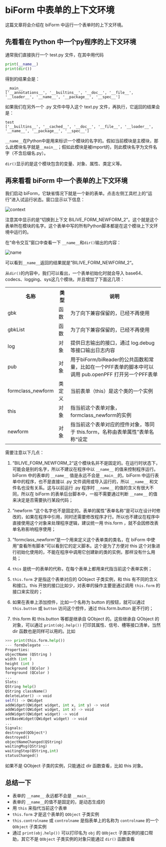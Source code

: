 # biForm 中表单的上下文环境

这篇文章将会介绍在 biForm 中运行一个表单时的上下文环境。

## 先看看在 Python 中一个py程序的上下文环境

通常我们直接执行一个 test.py 文件，在其中用代码

``` python
print(__name__)
print(dir())
```

得到的结果会是：

```
__main__
['__annotations__', '__builtins__', '__doc__', '__file__', '__loader__', '__name__', '__package__', '__spec__']
```

如果我们在另外一个 .py 文件中导入这个 text.py 文件，再执行，它返回的结果会是：
```
test
['__builtins__', '__cached__', '__doc__', '__file__', '__loader__', '__name__', '__package__', '__spec__']
```

```__name__```在Python中是用来标识一个模块的名字的。假如当前模块是主模块，那么此模块名字就是```__main__```；假如此模块是被import的，则此模块名字为文件名字（不含后缀名.py）。

```dir()```显示的是这个模块包含的变量、对象、属性、类定义等。

## 再来看看 biForm 中一个表单的上下文环境

我们启动 biForm，它缺省情况下就是一个新的表单。点击左侧工具栏上的“运行”进入试运行状态。窗口显示以下信息：

![context](context1.png) 

注意其中显示的是“切换到上下文 BILIVE_FORM_NEWFORM_2"。这个就是这个表单所在模块的名字。这个表单中写的所有Python脚本都是在这个模块上下文环境中运行的。

在“命令交互”窗口中查看一下 ```__name__```和```dir()```输出的内容：

![__name__](context2.png) 

可以看到```__name__```返回的结果就是”BILIVE_FORM_NEWFORM_2“。

从```dir()```的内容中，我们可以看出，一个表单初始化时就会导入 base64、codecs、logging、sys这几个模块。并且增加了下面这几项：

<table>
	<tr>
		<th>名称</th>
		<th>类型</th>
		<th>说明</th>
	</tr>
	<tr>
		<td>gbk</td>
		<td>函数</td>
		<td>为了向下兼容保留的，已经不再使用</td>
	</tr>
	<tr>
		<td>gbkList</td>
		<td>函数</td>
		<td>为了向下兼容保留的，已经不再使用</td>
	</tr>
	<tr>
		<td>log</td>
		<td>对象</td>
		<td>提供日志输出的接口，通过 log.debug 等接口输出日志内容</td>
	</tr>
	<tr>
		<td>pub</td>
		<td>对象</td>
		<td>用于biForm/biReader的公共函数和常量，比如在一个PFF表单的脚本中可以调用 pub.openPFF 打开另一个PFF表单</td>
	</tr>
	<tr>
		<td>formclass_newform</td>
		<td>类定义</td>
		<td>当前表单（this）是这个类的一个实例</td>
	</tr>
	<tr>
		<td>this</td>
		<td>对象</td>
		<td>指当前这个表单对象，formclass_newform的实例</td>
	</tr>
	<tr>
		<td>newform</td>
		<td>对象</td>
		<td>指当前这个表单对应的控件对象，等同于 this.form，名称由表单属性”表单名称“设定</td>
	</tr>
</table>

需要注意以下几点：

1. ”BILIVE_FORM_NEWFORM_2“这个模块名并不是固定的。在运行时状态下，可能会是别的名字，所以不建议在程序中以 ```__name__``` 的值来控制程序运行。biForm 中的表单的 ```__name__``` 值是永远不会是```__main__```的。biForm 中运行表单中的程序，也不是直接以 .py 文件调用或导入运行的，所以 ```__name__``` 和文件名也没有关系。这与以前运行 .py 程序时 ```__name__``` 的值的含义有很大不同，所以在 biForm 的表单后台脚本中，一般不需要通过判断 ```__name__``` 的值来决定是否需要执行某段代码；

2. ”newform “这个名字也不是固定的。表单的属性”表单名称“是可以在设计时修改的，如果在程序中引用，同时还需要修改程序才行。所以也不建议在程序中直接使用这个对象来处理程序逻辑，建议统一用 this.form ，就不会因修改表单名称影响程序使用；

3. ”formclass_newform“是一个用来定义这个表单类的类名，在 biForm 中使用”查看所有脚本“可以看到它的定义脚本。这个是为了方便对 this 这个对象进行初始化使用的，不能在程序中调用它创建新的类的实例，那样没有什么用处；

4. ```this``` 是统一的表单的代称，在每个表单上都用来代指当前这个表单实例；

5. ```this.form``` 才是指这个表单对应的 QObject 子类实例，和 this 有不同的含义和接口。this 开放的接口比如少，对表单的操作主要是通过调用 ```this.form``` 的接口来实现的；

6. 如果在表单上添加控件，比如一个名称为 button 的按钮，就可以通过 ```this.button``` 或 ```button``` 访问这个控件，通过 this.form.button 是不行的；

7. this.form 和 this.button 等都是继承自 QObject 的。这些继承自 QObject 的对象，可以通过 ```print(obj.help())``` 打印其属性、信号、槽等接口清单，当然 dir 函数也是同样可以用的。比如

``` python
>>> print(this.form.help())
--- formDelegate ---
Properties:
objectName (QString )
width (int )
height (int )
background (QColor )
foreground (QColor )
...
Slots:
QString help()
QString className()
deleteLater() -> void
self() -> QWidget
addWidget(QWidget widget, int x, int y) -> void
addWidget(QWidget widget, int x) -> void
addWidget(QWidget widget) -> void
setBaseWidget(QWidget widget) -> void
...
Signals:
destroyed(QObject*)
destroyed()
objectNameChanged(QString)
waitingMsg(QString)
waitingStep(QString,int)
statusChanged()
```
如果不是 QObject 子类的实例，只能通过 dir 函数查看，比如 this 对象。

## 总结一下

- 表单的 ```__name__``` 永远都不会是 ```__main__```
- 表单的 ```__name__```的值不是固定的，是动态生成的
- 用 ```this``` 来指代当前这个表单
- ```this.form``` 才是这个表单的 ```QObject``` 子类实例
- ```this.controlname``` 或 ```controlname``` 是指表单上的名称为 ```controlname``` 的一个 ```QObject``` 子类实例
- 通过 ```print(obj.help())``` 可以打印名为 ```obj``` 的 ```QObject``` 子类实例的接口帮助，其它不是 ```QObject``` 子类实例的对象只能通过 ```dir()``` 函数查看



